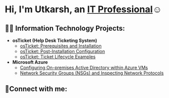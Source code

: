 <h1>Hi, I'm Utkarsh, an <a href="https://linkedin.com/in/utkarsh-singh-05165434b">IT Professional</a>☺</h1>

<h2>👨‍💻 Information Technology Projects:</h2>

- <b>osTicket (Help Desk Ticketing System)</b>
  - [osTicket: Prerequisites and Installation](https://github.com/Utkarsh-Kazz/osticket-prereqs)
  - [osTicket: Post-Installation Configuration](https://github.com/Utkarsh-Kazz/post-install-config)
  - [osTicket: Ticket Lifecycle Examples](https://github.com/Utkarsh-Kazz/ticket-lifecycle)
- <b>Microsoft Azure</b>
  - [Configuring On-premises Active Directory within Azure VMs](https://github.com/Utkarsh-Kazz/configure-ad)
  - [Network Security Groups (NSGs) and Inspecting Network Protocols](https://github.com/Utkarsh-Kazz/azure-network-protocols)

<h2>🤳Connect with me:</h2>
